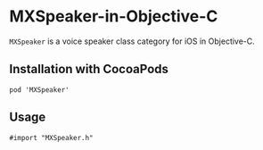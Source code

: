 # MXSpeaker-in-Objective-C

`MXSpeaker` is a voice speaker class category for iOS in Objective-C.

## Installation with CocoaPods

```
pod 'MXSpeaker'
```

## Usage

```
#import "MXSpeaker.h"
```

```

```
